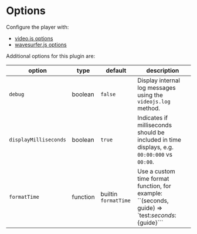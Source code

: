 # Options

Configure the player with:

- [video.js options](https://github.com/videojs/video.js/blob/master/docs/guides/options.md)
- [wavesurfer.js options](https://wavesurfer-js.org/docs/options.html)

Additional options for this plugin are:

| option | type | default | description |
| ------ | ---- | ------- | ----------- |
| `debug` | boolean | `false` | Display internal log messages using the `videojs.log` method. |
| `displayMilliseconds` | boolean | `true` | Indicates if milliseconds should be included in time displays, e.g. `00:00:000` vs `00:00`. |
| `formatTime` | function | builtin `formatTime` | Use a custom time format function, for example: ``(seconds, guide) => `test:${seconds}:${guide}``` |